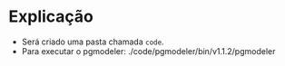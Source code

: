 # Explicação
- Será criado uma pasta chamada `code`.
- Para executar o pgmodeler: ./code/pgmodeler/bin/v1.1.2/pgmodeler
